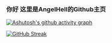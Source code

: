 ### 你好 这里是AngelHell的Github主页
[![Ashutosh's github activity graph](https://github-readme-activity-graph.vercel.app/graph?username=Angelhellwolf&theme=dracula)](https://github.com/ashutosh00710/github-readme-activity-graph)

[![GitHub Streak](https://streak-stats.demolab.com/?user=Angelhellwolf)](https://git.io/streak-stats)

<!--
**Angelhellwolf/Angelhellwolf** is a ✨ _special_ ✨ repository because its `README.md` (this file) appears on your GitHub profile.

Here are some ideas to get you started:

- 🔭 I’m currently working on ...
- 🌱 I’m currently learning ...
- 👯 I’m looking to collaborate on ...
- 🤔 I’m looking for help with ...
- 💬 Ask me about ...
- 📫 How to reach me: ...
- 😄 Pronouns: ...
- ⚡ Fun fact: ...
-->
